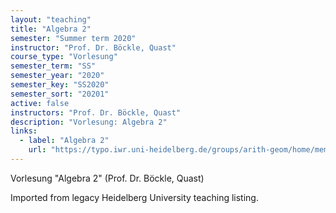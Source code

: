 ```yaml
---
layout: "teaching"
title: "Algebra 2"
semester: "Summer term 2020"
instructor: "Prof. Dr. Böckle, Quast"
course_type: "Vorlesung"
semester_term: "SS"
semester_year: "2020"
semester_key: "SS2020"
semester_sort: "20201"
active: false
instructors: "Prof. Dr. Böckle, Quast"
description: "Vorlesung: Algebra 2"
links:
  - label: "Algebra 2"
    url: "https://typo.iwr.uni-heidelberg.de/groups/arith-geom/home/members/julian-quast/2020algebra2"
---
```


Vorlesung "Algebra 2" (Prof. Dr. Böckle, Quast)

Imported from legacy Heidelberg University teaching listing.